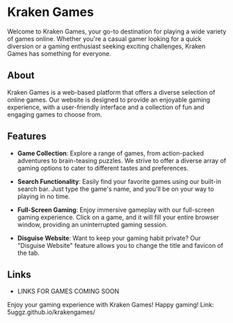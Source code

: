 # Kraken Games

Welcome to Kraken Games, your go-to destination for playing a wide variety of games online. Whether you're a casual gamer looking for a quick diversion or a gaming enthusiast seeking exciting challenges, Kraken Games has something for everyone.

## About

Kraken Games is a web-based platform that offers a diverse selection of online games. Our website is designed to provide an enjoyable gaming experience, with a user-friendly interface and a collection of fun and engaging games to choose from.

## Features

- **Game Collection**: Explore a range of games, from action-packed adventures to brain-teasing puzzles. We strive to offer a diverse array of gaming options to cater to different tastes and preferences.

- **Search Functionality**: Easily find your favorite games using our built-in search bar. Just type the game's name, and you'll be on your way to playing in no time.

- **Full-Screen Gaming**: Enjoy immersive gameplay with our full-screen gaming experience. Click on a game, and it will fill your entire browser window, providing an uninterrupted gaming session.

- **Disguise Website**: Want to keep your gaming habit private? Our "Disguise Website" feature allows you to change the title and favicon of the tab.

## Links

- LINKS FOR GAMES COMING SOON

Enjoy your gaming experience with Kraken Games! Happy gaming!
Link: 5uggz.github.io/krakengames/

